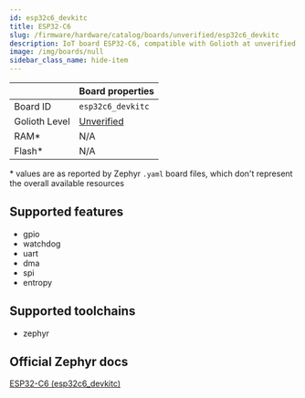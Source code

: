 ```yaml
---
id: esp32c6_devkitc
title: ESP32-C6
slug: /firmware/hardware/catalog/boards/unverified/esp32c6_devkitc
description: IoT board ESP32-C6, compatible with Golioth at unverified level.
image: /img/boards/null
sidebar_class_name: hide-item
---
```


[//]: # (This is an auto-generated file, do not edit! Changes to it will be lost upon re-generation)



|                | Board properties     |
| -------------  | -------------------- |
| Board ID       | `esp32c6_devkitc` |
| Golioth Level  | [Unverified](/firmware/hardware#unverified-boards) |
| RAM*           | N/A |
| Flash*         | N/A |

\* values are as reported by Zephyr `.yaml` board files, which don't represent the overall available resources



## Supported features

* gpio
* watchdog
* uart
* dma
* spi
* entropy

## Supported toolchains

* zephyr

## Official Zephyr docs

[ESP32-C6 (esp32c6_devkitc)](https://docs.zephyrproject.org/latest/boards/espressif/esp32c6_devkitc/doc/index.html)
